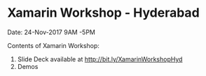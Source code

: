 # Xamarin Workshop - Hyderabad
Date: 24-Nov-2017 9AM -5PM


Contents of Xamarin Workshop:

1. Slide Deck available at http://bit.ly/XamarinWorkshopHyd
2. Demos
